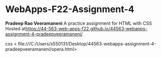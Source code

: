 # WebApps-F22-Assignment-4
**Pradeep Rao Veeramaneni**
A practice assignment for HTML with CSS
Hosted at<https://44-563-web-apps-f22.github.io/44563-webapps-assignment-4-pradeepveeramaneni/>

css < file:///C:/Users/s550131/Desktop/44563-webapps-assignment-4-pradeepveeramaneni/opera.html>